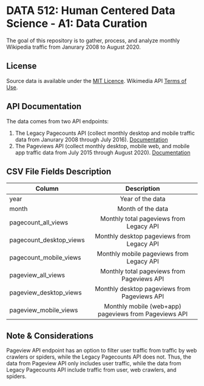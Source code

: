 # DATA 512: Human Centered Data Science - A1: Data Curation

The goal of this repository is to gather, process, and analyze monthly Wikipedia traffic from Janurary 2008 to August 2020.

## License
Source data is available under the [MIT Licence](LICENSE).
Wikimedia API [Terms of Use](https://www.mediawiki.org/wiki/REST_API#Terms_and_conditions).

## API Documentation
The data comes from two API endpoints:
1. The Legacy Pagecounts API (collect monthly desktop and mobile traffic data from Janurary 2008 through July 2016). [Documentation](https://wikitech.wikimedia.org/wiki/Analytics/AQS/Legacy_Pagecounts)
2. The Pageviews API (collect monthly desktop, mobile web, and mobile app traffic data from July 2015 through August 2020). [Documentation](https://wikitech.wikimedia.org/wiki/Analytics/AQS/Pageviews)

## CSV File Fields Description
| Column        | Description          |
| ------------- |:--------------------:|
| year                    | Year of the data  |
| month                   | Month of the data |
| pagecount_all_views     | Monthly total pageviews from Legacy API |
| pagecount_desktop_views | Monthly desktop pageviews from Legacy API |
| pagecount_mobile_views  | Monthly mobile pageviews from Legacy API |
| pageview_all_views      | Monthly total pageviews from Pageviews API |
| pageview_desktop_views  | Monthly desktop pageviews from Pageviews API |
| pageview_mobile_views   | Monthly mobile (web+app) pageviews from Pageviews API |

## Note & Considerations
Pageview API endpoint has an option to filter user traffic from traffic by web crawlers or spiders, while the Legacy Pagecounts API does not.
Thus, the data from Pageview API only includes user traffic, while the data from Legacy Pagecounts API include traffic from user, web crawlers, and spiders.




